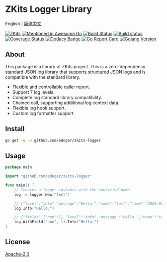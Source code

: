 # ZKits Logger Library #

English | [简体中文](README.cn.md)

[![ZKits](https://img.shields.io/badge/ZKits-Library-f3c)](https://github.com/edoger/zkits-logger)
[![Mentioned in Awesome Go](https://awesome.re/mentioned-badge.svg)](https://github.com/avelino/awesome-go)
[![Build Status](https://travis-ci.com/edoger/zkits-logger.svg?branch=master)](https://travis-ci.com/edoger/zkits-logger)
[![Build status](https://ci.appveyor.com/api/projects/status/xpbbppv3aui8n3fb/branch/master?svg=true)](https://ci.appveyor.com/project/edoger56924/zkits-logger/branch/master)
[![Coverage Status](https://coveralls.io/repos/github/edoger/zkits-logger/badge.svg?branch=master)](https://coveralls.io/github/edoger/zkits-logger?branch=master)
[![Codacy Badge](https://api.codacy.com/project/badge/Grade/cb497bf703f44950afb43b51b3a0e581)](https://www.codacy.com/manual/edoger/zkits-logger?utm_source=github.com&amp;utm_medium=referral&amp;utm_content=edoger/zkits-logger&amp;utm_campaign=Badge_Grade)
[![Go Report Card](https://goreportcard.com/badge/github.com/edoger/zkits-logger)](https://goreportcard.com/report/github.com/edoger/zkits-logger)
[![Golang Version](https://img.shields.io/badge/golang-1.13+-orange)](https://github.com/edoger/zkits-logger)

## About ##

This package is a library of ZKits project.
This is a zero-dependency standard JSON log library that supports structured JSON logs and is compatible with the standard library.

 - Flexible and controllable caller report.
 - Support 7 log levels.
 - Complete log standard library compatibility.
 - Chained call, supporting additional log context data.
 - Flexible log hook support.
 - Custom log formatter support.

## Install ##

```sh
go get -u -v github.com/edoger/zkits-logger
```

## Usage ##

```go
package main

import "github.com/edoger/zkits-logger"

func main() {
    // Creates a logger instance with the specified name.
    log := logger.New("test")

    // {"level":"info","message":"Hello.","name":"test","time":"2020-02-20T20:20:20+08:00"}
    log.Info("Hello.")

    // {"fields":{"num":1},"level":"info","message":"Hello.","name":"test","time":"2020-02-20T20:20:20+08:00"}
    log.WithField("num", 1).Info("Hello.")
}
```

## License ##

[Apache-2.0](http://www.apache.org/licenses/LICENSE-2.0)
